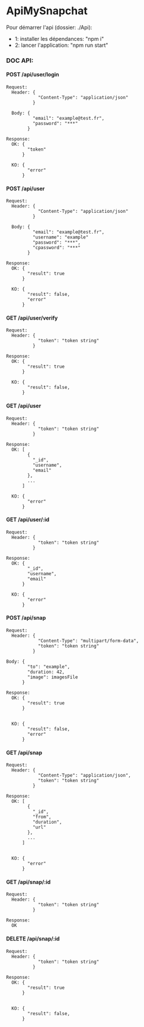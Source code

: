 ﻿# ApiMySnapchat

Pour démarrer l'api (dossier: ./Api):
- 1: installer les dépendances: "npm i"
- 2: lancer l'application: "npm run start"

### DOC API:

#### POST /api/user/login
```
Request:
  Header: {
            "Content-Type": "application/json"
          }
                  
  Body: {
          "email": "example@test.fr",
          "password": "***"
        }
      
Response:
  OK: {
        "token"
      }
      
  KO: {
        "error"
      }
```

#### POST /api/user
```
Request:
  Header: {
            "Content-Type": "application/json"
          }
                  
  Body: {
          "email": "example@test.fr",
          "username": "example"
          "password": "***",
          "cpassword": "***"
        }
      
Response:
  OK: {
        "result": true
      }
      
  KO: {
        "result": false,
        "error"
      }
```

#### GET /api/user/verify
```
Request:
  Header: {
            "token": "token string"
          }
      
Response:
  OK: {
        "result": true
      }
      
  KO: {
        "result": false,
      }
```

#### GET /api/user
```
Request:
  Header: {
            "token": "token string"
          }
      
Response:
  OK: [
        {
          "_id",
          "username",
          "email"
        },
        ...
      ]
      
  KO: {
        "error"
      }
```

#### GET /api/user/:id
```
Request:
  Header: {
            "token": "token string"
          }
      
Response:
  OK: {
        "_id",
        "username",
        "email"
      }
      
  KO: {
        "error"
      }
```

#### POST /api/snap
```
Request:
  Header: {
            "Content-Type": "multipart/form-data",
            "token": "token string"
          }
          
Body: {
        "to": "example",
        "duration: 42,
        "image": imagesFile
      }
      
Response:
  OK: {
        "result": true
      }

      
  KO: {
        "result": false,
        "error"
      }
```

#### GET /api/snap
```
Request:
  Header: {
            "Content-Type": "application/json",
            "token": "token string"
          }
      
Response:
  OK: [
        {
          "_id",
          "from",
          "duration",
          "url"
        },
        ...
      ]

      
  KO: {
        "error"
      }
```

#### GET /api/snap/:id
```
Request:
  Header: {
            "token": "token string"
          }
      
Response:
  OK
```

#### DELETE /api/snap/:id
```
Request:
  Header: {
            "token": "token string"
          }
      
Response:
  OK: {
        "result": true
      }

      
  KO: {
        "result": false,
      }
```
